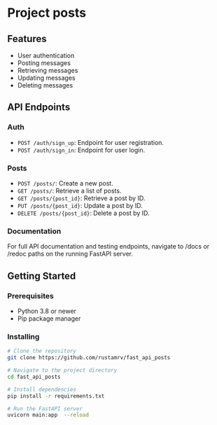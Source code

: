 # Project posts

## Features

- User authentication
- Posting messages
- Retrieving messages
- Updating messages
- Deleting messages

## API Endpoints

### Auth

- `POST /auth/sign_up`: Endpoint for user registration.
- `POST /auth/sign_in`: Endpoint for user login.

### Posts

- `POST /posts/`: Create a new post.
- `GET /posts/`: Retrieve a list of posts.
- `GET /posts/{post_id}`: Retrieve a post by ID.
- `PUT /posts/{post_id}`: Update a post by ID.
- `DELETE /posts/{post_id}`: Delete a post by ID.

### Documentation
For full API documentation and testing endpoints, navigate to /docs or /redoc paths on the running FastAPI server.

## Getting Started

### Prerequisites

- Python 3.8 or newer
- Pip package manager

### Installing

```bash
# Clone the repository
git clone https://github.com/rustamrv/fast_api_posts

# Navigate to the project directory
cd fast_api_posts

# Install dependencies
pip install -r requirements.txt

# Run the FastAPI server
uvicorn main:app  --reload
